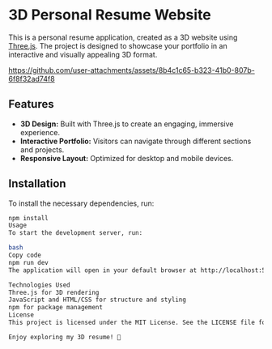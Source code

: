 # 3D Personal Resume Website

This is a personal resume application, created as a 3D website using [Three.js](https://threejs.org/). The project is designed to showcase your portfolio in an interactive and visually appealing 3D format.


https://github.com/user-attachments/assets/8b4c1c65-b323-41b0-807b-6f8f32ad74f8



## Features

- **3D Design:** Built with Three.js to create an engaging, immersive experience.
- **Interactive Portfolio:** Visitors can navigate through different sections and projects.
- **Responsive Layout:** Optimized for desktop and mobile devices.

## Installation

To install the necessary dependencies, run:

```bash
npm install
Usage
To start the development server, run:

bash
Copy code
npm run dev
The application will open in your default browser at http://localhost:5173

Technologies Used
Three.js for 3D rendering
JavaScript and HTML/CSS for structure and styling
npm for package management
License
This project is licensed under the MIT License. See the LICENSE file for details.

Enjoy exploring my 3D resume! 🎉

